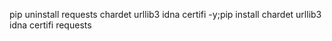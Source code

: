 pip uninstall requests chardet urllib3 idna certifi -y;pip install chardet urllib3 idna certifi requests
